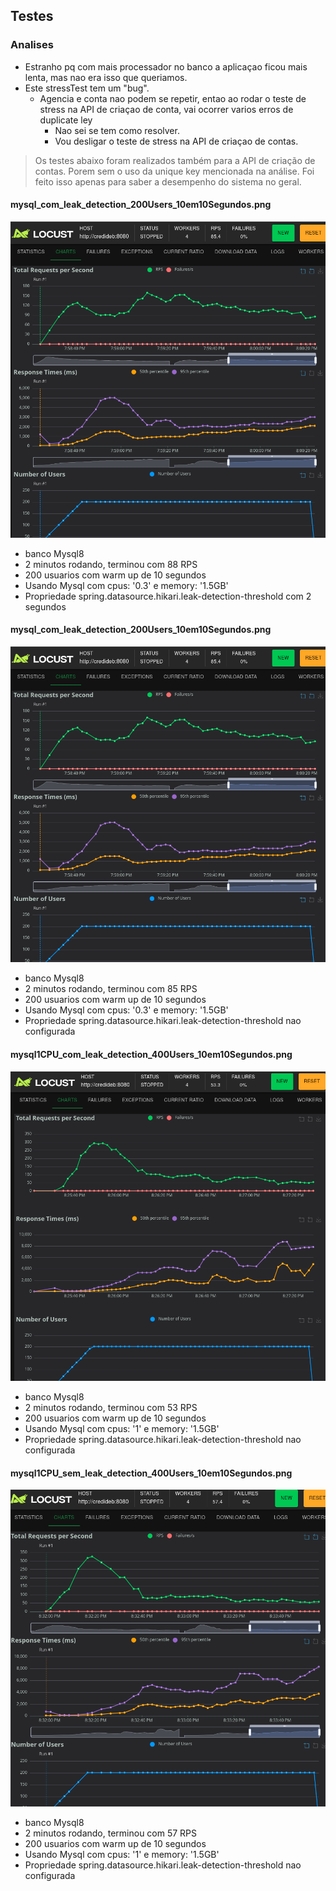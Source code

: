 ## Testes

### Analises
 - Estranho pq com mais processador no banco a aplicaçao ficou mais lenta, mas nao era isso que queriamos.
 - Este stressTest tem um "bug".
   - Agencia e conta nao podem se repetir, entao ao rodar o teste de stress na API de criaçao de conta, vai ocorrer varios erros de duplicate ley
     - Nao sei se tem como resolver.
     - Vou desligar o teste de stress na API de criaçao de contas.


> Os testes abaixo foram realizados também para a API de criação de contas. Porem sem o uso da unique key mencionada na análise.
   Foi feito isso apenas para saber a desempenho do sistema no geral.
#### mysql_com_leak_detection_200Users_10em10Segundos.png
![mysql_com_leak_detection_200Users_10em10Segundos.png](stressTests/testePropriedadeLeakDetection/mysql_com_leak_detection_200Users_10em10Segundos.png)
 - banco Mysql8
 - 2 minutos rodando, terminou com 88 RPS
 - 200 usuarios com warm up de 10 segundos
 - Usando Mysql com cpus: '0.3' e memory: '1.5GB'
 - Propriedade spring.datasource.hikari.leak-detection-threshold com 2 segundos

#### mysql_com_leak_detection_200Users_10em10Segundos.png
![mysql_com_leak_detection_200Users_10em10Segundos.png](stressTests/testePropriedadeLeakDetection/mysql_com_leak_detection_200Users_10em10Segundos.png)
 - banco Mysql8
 - 2 minutos rodando, terminou com 85 RPS
 - 200 usuarios com warm up de 10 segundos
 - Usando Mysql com cpus: '0.3' e memory: '1.5GB'
 - Propriedade spring.datasource.hikari.leak-detection-threshold nao configurada

#### mysql1CPU_com_leak_detection_400Users_10em10Segundos.png
![mysql1CPU_com_leak_detection_400Users_10em10Segundo.png](stressTests/testePropriedadeLeakDetection/mysql1CPU_com_leak_detection_400Users_10em10Segundo.png)
 - banco Mysql8
 - 2 minutos rodando, terminou com 53 RPS
 - 200 usuarios com warm up de 10 segundos
 - Usando Mysql com cpus: '1' e memory: '1.5GB'
 - Propriedade spring.datasource.hikari.leak-detection-threshold nao configurada

#### mysql1CPU_sem_leak_detection_400Users_10em10Segundos.png
![mysql1CPU_sem_leak_detection_400Users_10em10Segundos.png](stressTests/testePropriedadeLeakDetection/mysql1CPU_sem_leak_detection_400Users_10em10Segundos.png)
 - banco Mysql8
 - 2 minutos rodando, terminou com 57 RPS
 - 200 usuarios com warm up de 10 segundos
 - Usando Mysql com cpus: '1' e memory: '1.5GB'
 - Propriedade spring.datasource.hikari.leak-detection-threshold nao configurada  